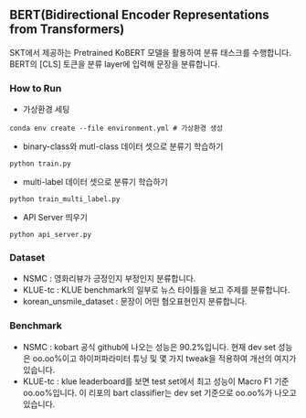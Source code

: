 ## BERT(**B**idirectional **E**ncoder **R**epresentations from **T**ransformers)
SKT에서 제공하는 Pretrained KoBERT 모델을 활용하여 분류 태스크를 수행합니다.  
BERT의 [CLS] 토큰을 분류 layer에 입력해 문장을 분류합니다.

### How to Run
- 가상환경 세팅
```
conda env create --file environment.yml # 가상환경 생성 
```

- binary-class와 mutl-class 데이터 셋으로 분류기 학습하기
```
python train.py
```

- multi-label 데이터 셋으로 분류기 학습하기
```
python train_multi_label.py
```

- API Server 띄우기
```
python api_server.py
```

### Dataset
- NSMC : 영화리뷰가 긍정인지 부정인지 분류합니다.
- KLUE-tc : KLUE benchmark의 일부로 뉴스 타이틀을 보고 주제를 분류합니다.
- korean_unsmile_dataset : 문장이 어떤 혐오표현인지 분류합니다.

### Benchmark
- NSMC : kobart 공식 github에 나오는 성능은 90.2%입니다. 현재 dev set 성능은 oo.oo%이고 하이퍼파라미터 튜닝 및 몇 가지 tweak을 적용하여 개선의 여지가 있습니다.
- KLUE-tc : klue leaderboard를 보면 test set에서 최고 성능이 Macro F1 기준 oo.oo%입니다. 이 리포의 bart classifier는 dev set 기준으로 oo.oo%가 나오고 있습니다.



